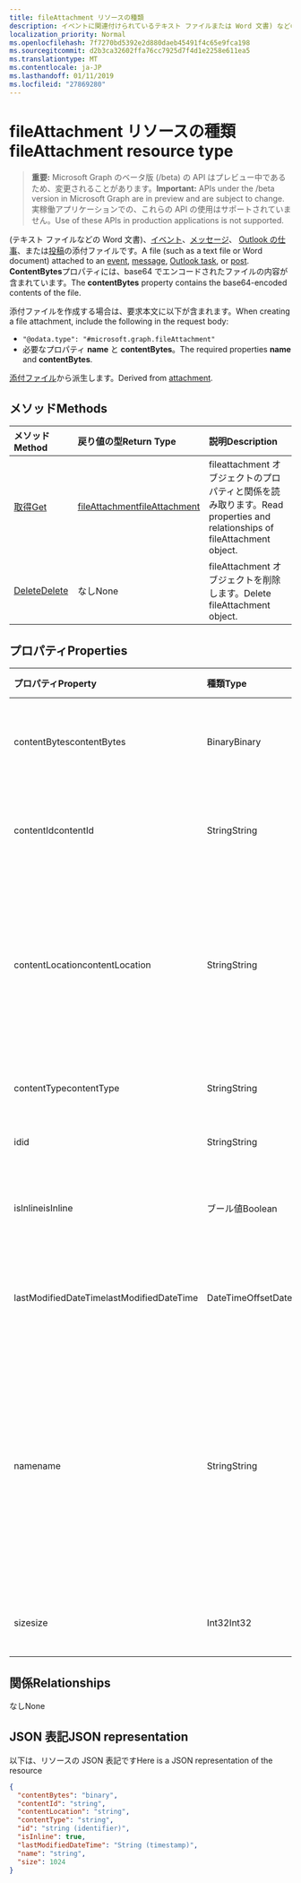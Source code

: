 ```yaml
---
title: fileAttachment リソースの種類
description: イベントに関連付けられているテキスト ファイルまたは Word 文書) などのファイル
localization_priority: Normal
ms.openlocfilehash: 7f7270bd5392e2d880daeb45491f4c65e9fca198
ms.sourcegitcommit: d2b3ca32602ffa76cc7925d7f4d1e2258e611ea5
ms.translationtype: MT
ms.contentlocale: ja-JP
ms.lasthandoff: 01/11/2019
ms.locfileid: "27869280"
---
```

# <a name="fileattachment-resource-type"></a><span data-ttu-id="c50d2-103">fileAttachment リソースの種類</span><span class="sxs-lookup"><span data-stu-id="c50d2-103">fileAttachment resource type</span></span>

> <span data-ttu-id="c50d2-104">**重要:** Microsoft Graph のベータ版 (/beta) の API はプレビュー中であるため、変更されることがあります。</span><span class="sxs-lookup"><span data-stu-id="c50d2-104">**Important:** APIs under the /beta version in Microsoft Graph are in preview and are subject to change.</span></span> <span data-ttu-id="c50d2-105">実稼働アプリケーションでの、これらの API の使用はサポートされていません。</span><span class="sxs-lookup"><span data-stu-id="c50d2-105">Use of these APIs in production applications is not supported.</span></span>

<span data-ttu-id="c50d2-106">(テキスト ファイルなどの Word 文書)、[イベント](../resources/event.md)、[メッセージ](../resources/message.md)、 [Outlook の仕事](../resources/outlooktask.md)、または[投稿](../resources/post.md)の添付ファイルです。</span><span class="sxs-lookup"><span data-stu-id="c50d2-106">A file (such as a text file or Word document) attached to an [event](../resources/event.md), [message](../resources/message.md), [Outlook task](../resources/outlooktask.md), or [post](../resources/post.md).</span></span> <span data-ttu-id="c50d2-107">**ContentBytes**プロパティには、base64 でエンコードされたファイルの内容が含まれています。</span><span class="sxs-lookup"><span data-stu-id="c50d2-107">The  **contentBytes** property contains the base64-encoded contents of the file.</span></span>  

<span data-ttu-id="c50d2-108">添付ファイルを作成する場合は、要求本文に以下が含まれます。</span><span class="sxs-lookup"><span data-stu-id="c50d2-108">When creating a file attachment, include the following in the request body:</span></span>

* `"@odata.type": "#microsoft.graph.fileAttachment"`
* <span data-ttu-id="c50d2-109">必要なプロパティ **name** と **contentBytes**。</span><span class="sxs-lookup"><span data-stu-id="c50d2-109">The required properties **name** and **contentBytes**.</span></span>

<span data-ttu-id="c50d2-110">[添付ファイル](attachment.md)から派生します。</span><span class="sxs-lookup"><span data-stu-id="c50d2-110">Derived from [attachment](attachment.md).</span></span>

## <a name="methods"></a><span data-ttu-id="c50d2-111">メソッド</span><span class="sxs-lookup"><span data-stu-id="c50d2-111">Methods</span></span>

| <span data-ttu-id="c50d2-112">メソッド</span><span class="sxs-lookup"><span data-stu-id="c50d2-112">Method</span></span>       | <span data-ttu-id="c50d2-113">戻り値の型</span><span class="sxs-lookup"><span data-stu-id="c50d2-113">Return Type</span></span>  |<span data-ttu-id="c50d2-114">説明</span><span class="sxs-lookup"><span data-stu-id="c50d2-114">Description</span></span>|
|:---------------|:--------|:----------|
|[<span data-ttu-id="c50d2-115">取得</span><span class="sxs-lookup"><span data-stu-id="c50d2-115">Get</span></span>](../api/attachment-get.md) | [<span data-ttu-id="c50d2-116">fileAttachment</span><span class="sxs-lookup"><span data-stu-id="c50d2-116">fileAttachment</span></span>](fileattachment.md) |<span data-ttu-id="c50d2-117">fileattachment オブジェクトのプロパティと関係を読み取ります。</span><span class="sxs-lookup"><span data-stu-id="c50d2-117">Read properties and relationships of fileAttachment object.</span></span>|
|[<span data-ttu-id="c50d2-118">Delete</span><span class="sxs-lookup"><span data-stu-id="c50d2-118">Delete</span></span>](../api/attachment-delete.md) | <span data-ttu-id="c50d2-119">なし</span><span class="sxs-lookup"><span data-stu-id="c50d2-119">None</span></span> |<span data-ttu-id="c50d2-120">fileAttachment オブジェクトを削除します。</span><span class="sxs-lookup"><span data-stu-id="c50d2-120">Delete fileAttachment object.</span></span> |

## <a name="properties"></a><span data-ttu-id="c50d2-121">プロパティ</span><span class="sxs-lookup"><span data-stu-id="c50d2-121">Properties</span></span>
| <span data-ttu-id="c50d2-122">プロパティ</span><span class="sxs-lookup"><span data-stu-id="c50d2-122">Property</span></span>     | <span data-ttu-id="c50d2-123">種類</span><span class="sxs-lookup"><span data-stu-id="c50d2-123">Type</span></span>   |<span data-ttu-id="c50d2-124">説明</span><span class="sxs-lookup"><span data-stu-id="c50d2-124">Description</span></span>|
|:---------------|:--------|:----------|
|<span data-ttu-id="c50d2-125">contentBytes</span><span class="sxs-lookup"><span data-stu-id="c50d2-125">contentBytes</span></span>|<span data-ttu-id="c50d2-126">Binary</span><span class="sxs-lookup"><span data-stu-id="c50d2-126">Binary</span></span>|<span data-ttu-id="c50d2-127">base64 でエンコードされたファイルの内容。</span><span class="sxs-lookup"><span data-stu-id="c50d2-127">The base64-encoded contents of the file.</span></span>|
|<span data-ttu-id="c50d2-128">contentId</span><span class="sxs-lookup"><span data-stu-id="c50d2-128">contentId</span></span>|<span data-ttu-id="c50d2-129">String</span><span class="sxs-lookup"><span data-stu-id="c50d2-129">String</span></span>|<span data-ttu-id="c50d2-130">Exchange ストア内の添付ファイルの ID。</span><span class="sxs-lookup"><span data-stu-id="c50d2-130">The ID of the attachment in the Exchange store.</span></span>|
|<span data-ttu-id="c50d2-131">contentLocation</span><span class="sxs-lookup"><span data-stu-id="c50d2-131">contentLocation</span></span>|<span data-ttu-id="c50d2-132">String</span><span class="sxs-lookup"><span data-stu-id="c50d2-132">String</span></span>|<span data-ttu-id="c50d2-133">添付ファイルのコンテンツの場所に対応する Uniform Resource Identifier (URI)。</span><span class="sxs-lookup"><span data-stu-id="c50d2-133">The Uniform Resource Identifier (URI) that corresponds to the location of the content of the attachment.</span></span>|
|<span data-ttu-id="c50d2-134">contentType</span><span class="sxs-lookup"><span data-stu-id="c50d2-134">contentType</span></span>|<span data-ttu-id="c50d2-135">String</span><span class="sxs-lookup"><span data-stu-id="c50d2-135">String</span></span>|<span data-ttu-id="c50d2-136">添付ファイルのコンテンツ タイプ。</span><span class="sxs-lookup"><span data-stu-id="c50d2-136">The content type of the attachment.</span></span>|
|<span data-ttu-id="c50d2-137">id</span><span class="sxs-lookup"><span data-stu-id="c50d2-137">id</span></span>|<span data-ttu-id="c50d2-138">String</span><span class="sxs-lookup"><span data-stu-id="c50d2-138">String</span></span>|<span data-ttu-id="c50d2-139">添付ファイル ID。</span><span class="sxs-lookup"><span data-stu-id="c50d2-139">The attachment ID.</span></span>|
|<span data-ttu-id="c50d2-140">isInline</span><span class="sxs-lookup"><span data-stu-id="c50d2-140">isInline</span></span>|<span data-ttu-id="c50d2-141">ブール値</span><span class="sxs-lookup"><span data-stu-id="c50d2-141">Boolean</span></span>|<span data-ttu-id="c50d2-142">インライン添付ファイルの場合、true に設定します。</span><span class="sxs-lookup"><span data-stu-id="c50d2-142">Set to true if this is an inline attachment.</span></span>|
|<span data-ttu-id="c50d2-143">lastModifiedDateTime</span><span class="sxs-lookup"><span data-stu-id="c50d2-143">lastModifiedDateTime</span></span>|<span data-ttu-id="c50d2-144">DateTimeOffset</span><span class="sxs-lookup"><span data-stu-id="c50d2-144">DateTimeOffset</span></span>|<span data-ttu-id="c50d2-145">添付ファイルが最後に変更された日時です。</span><span class="sxs-lookup"><span data-stu-id="c50d2-145">The date and time when the attachment was last modified.</span></span>|
|<span data-ttu-id="c50d2-146">name</span><span class="sxs-lookup"><span data-stu-id="c50d2-146">name</span></span>|<span data-ttu-id="c50d2-147">String</span><span class="sxs-lookup"><span data-stu-id="c50d2-147">String</span></span>|<span data-ttu-id="c50d2-148">埋め込み添付ファイルを表すアイコンの下に表示されるテキストを表す名前。これは、実際のファイル名にする必要はありません。</span><span class="sxs-lookup"><span data-stu-id="c50d2-148">The name representing the text that is displayed below the icon representing the embedded attachment.This does not need to be the actual file name.</span></span>|
|<span data-ttu-id="c50d2-149">size</span><span class="sxs-lookup"><span data-stu-id="c50d2-149">size</span></span>|<span data-ttu-id="c50d2-150">Int32</span><span class="sxs-lookup"><span data-stu-id="c50d2-150">Int32</span></span>|<span data-ttu-id="c50d2-151">添付ファイルのバイト単位のサイズ。</span><span class="sxs-lookup"><span data-stu-id="c50d2-151">The size in bytes of the attachment.</span></span>|

## <a name="relationships"></a><span data-ttu-id="c50d2-152">関係</span><span class="sxs-lookup"><span data-stu-id="c50d2-152">Relationships</span></span>
<span data-ttu-id="c50d2-153">なし</span><span class="sxs-lookup"><span data-stu-id="c50d2-153">None</span></span>


## <a name="json-representation"></a><span data-ttu-id="c50d2-154">JSON 表記</span><span class="sxs-lookup"><span data-stu-id="c50d2-154">JSON representation</span></span>

<span data-ttu-id="c50d2-155">以下は、リソースの JSON 表記です</span><span class="sxs-lookup"><span data-stu-id="c50d2-155">Here is a JSON representation of the resource</span></span>

<!-- {
  "blockType": "resource",
  "optionalProperties": [

  ],
  "@odata.type": "microsoft.graph.fileAttachment"
}-->

```json
{
  "contentBytes": "binary",
  "contentId": "string",
  "contentLocation": "string",
  "contentType": "string",
  "id": "string (identifier)",
  "isInline": true,
  "lastModifiedDateTime": "String (timestamp)",
  "name": "string",
  "size": 1024
}

```

<!-- uuid: 8fcb5dbc-d5aa-4681-8e31-b001d5168d79
2015-10-25 14:57:30 UTC -->
<!-- {
  "type": "#page.annotation",
  "description": "fileAttachment resource",
  "keywords": "",
  "section": "documentation",
  "tocPath": ""
}-->
